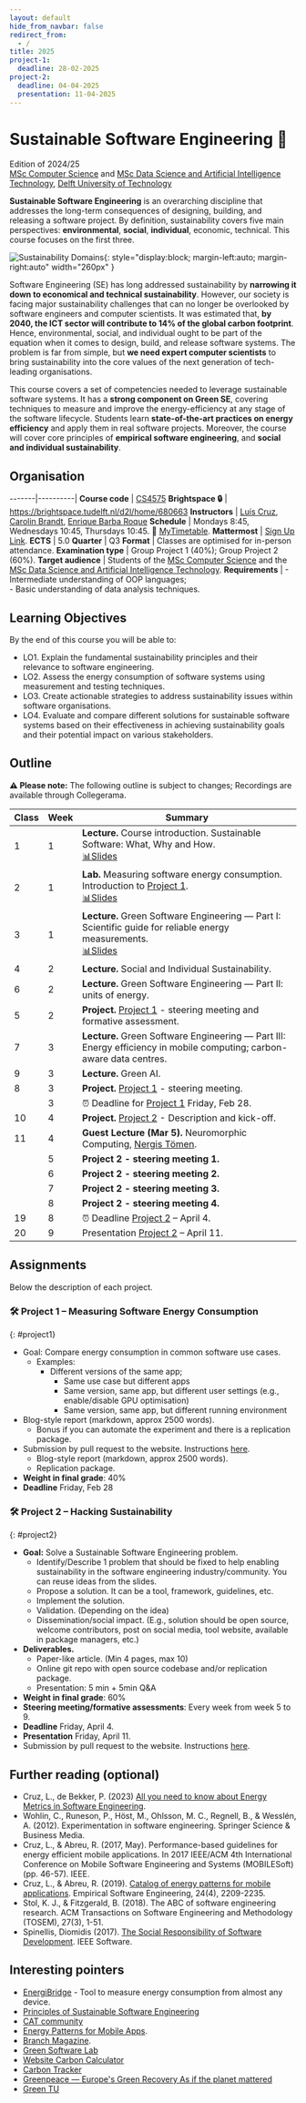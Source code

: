 ```yaml
---
layout: default
hide_from_navbar: false
redirect_from:
  - /
title: 2025
project-1:
  deadline: 28-02-2025
project-2:
  deadline: 04-04-2025
  presentation: 11-04-2025
---
```


# Sustainable Software Engineering 🌱
Edition of 2024/25<br/>
[MSc Computer Science] and [MSc Data Science and Artificial Intelligence Technology], [Delft University of Technology]


**Sustainable Software Engineering** is an overarching discipline that addresses the long-term consequences of designing, building, and releasing a software project.
By definition, sustainability covers five main perspectives: **environmental**, **social**, **individual**, economic, technical.
This course focuses on the first three.

![Sustainability Domains](./img/domains.svg){: style="display:block; margin-left:auto; margin-right:auto" width="260px" }

Software Engineering (SE) has long addressed sustainability by **narrowing it down to economical and technical sustainability**.
However, our society is facing major sustainability challenges that can no longer be overlooked by software engineers and computer scientists.
It was estimated that, **by 2040, the ICT sector will contribute to 14% of the global carbon footprint**. Hence, environmental, social, and individual ought to be part of the equation when it comes to design, build, and release software systems.
The problem is far from simple, but **we need expert computer scientists** to bring sustainability into the core values of the next generation of tech-leading organisations.

This course covers a set of competencies needed to leverage sustainable software systems.
It has a **strong component on Green SE**, covering techniques to measure and improve the energy-efficiency at any stage of the software lifecycle.
Students learn **state-of-the-art practices on energy efficiency** and apply them in real software projects. Moreover, the course will cover core principles of **empirical software engineering**, and **social and individual sustainability**.

## Organisation

-------|----------|
**Course code**       | [CS4575]
**Brightspace 🔒**    | <https://brightspace.tudelft.nl/d2l/home/680663>
**Instructors**       | [Luís Cruz], [Carolin Brandt], [Enrique Barba Roque]
**Schedule**          |	Mondays 8:45, Wednesdays 10:45, Thursdays 10:45. 🔗 [MyTimetable].
**Mattermost**        | [Sign Up Link](https://mattermost.tudelft.nl/signup_user_complete/?id=1nj9tk6usjf8xmsws8wpq3s5uy&md=link&sbr=su).
**ECTS** 	            | 5.0
**Quarter**           | Q3
**Format**            | Classes are optimised for in-person attendance.
**Examination type**  | Group Project 1 (40%); Group Project 2 (60%).
**Target audience**   |	Students of the [MSc Computer Science] and the [MSc Data Science and Artificial Intelligence Technology].
**Requirements** 	    | - Intermediate understanding of OOP languages;<br/> - Basic understanding of data analysis techniques.

[CS4575]:https://www.studiegids.tudelft.nl/a101_displayCourse.do?course_id=70145


## Learning Objectives

By the end of this course you will be able to:

- LO1. Explain the fundamental sustainability principles and their relevance to software engineering.
- LO2. Assess the energy consumption of software systems using measurement and testing techniques.
- LO3. Create actionable strategies to address sustainability issues within software organisations.
- LO4. Evaluate and compare different solutions for sustainable software systems based on their effectiveness in achieving sustainability goals and their potential impact on various stakeholders.

## Outline

**⚠️ Please note:** The following outline is subject to changes; Recordings are available through Collegerama.


 Class | Week| Summary
-------| ----|----------|
 1     | 1   | **Lecture.** Course introduction. Sustainable Software: What, Why and How.<br/>[📊Slides][slides01]
 2     | 1   | **Lab.** Measuring software energy consumption. Introduction to [Project 1](#project1).<br/>[📊Slides][slides02]
 3     | 1   | **Lecture.** Green Software Engineering — Part I: Scientific guide for reliable energy measurements.<br/>[📊Slides][slides03]
 4     | 2   | **Lecture.** Social and Individual Sustainability.
 6     | 2   | **Lecture.** Green Software Engineering — Part II: units of energy.
 5     | 2   | **Project.** [Project 1](#project1) - steering meeting and formative assessment.
 7     | 3   | **Lecture.** Green Software Engineering — Part III: Energy efficiency in mobile computing; carbon-aware data centres.
 9     | 3   | **Lecture.** Green AI.
 8     | 3   | **Project.** [Project 1](#project1) - steering meeting.
       | 3   | ⏰ Deadline for [Project 1](#project1) Friday, Feb 28.
 10    | 4   | **Project.** [Project 2](#project2) - Description and kick-off.
 11    | 4   | **Guest Lecture (Mar 5).** Neuromorphic Computing, [Nergis Tömen].  
       | 5   | **Project 2 - steering meeting 1.**
       | 6   | **Project 2 - steering meeting 2.**
       | 7   | **Project 2 - steering meeting 3.**
       | 8   | **Project 2 - steering meeting 4.**
 19    | 8   | ⏰ Deadline [Project 2](#project2) – April 4.
 20    | 9   | Presentation [Project 2](#project2) – April 11.
 
## Assignments

Below the description of each project.

### 🛠 **Project 1** – Measuring Software Energy Consumption
{: #project1}

- Goal: Compare energy consumption in common software use cases.
  - Examples:
    - Different versions of the same app;
      - Same use case but different apps
      - Same version, same app, but different user settings (e.g., enable/disable GPU optimisation)
      - Same version, same app, but different running environment
- Blog-style report (markdown, approx 2500 words).
  - Bonus if you can automate the experiment and there is a replication package.
- Submission by pull request to the website. Instructions [here](/course_sustainableSE/2025/p1_measuring_software/).
  - Blog-style report (markdown, approx 2500 words).
  - Replication package.
- **Weight in final grade**: 40%
- **Deadline** Friday, Feb 28



### 🛠 **Project 2** – Hacking Sustainability
{: #project2}

- **Goal:** Solve a Sustainable Software Engineering problem.
  - Identify/Describe 1 problem that should be fixed to help enabling sustainability in the software engineering industry/community. You can reuse ideas from the slides.
  - Propose a solution. It can be a tool, framework, guidelines, etc.
  - Implement the solution.
  - Validation. (Depending on the idea)
  - Dissemination/social impact. (E.g., solution should be open source, welcome contributors, post on social media, tool website, available in package managers, etc.)
- **Deliverables.**
  - Paper-like article. (Min 4 pages, max 10)
  - Online git repo with open source codebase and/or replication package.
  - Presentation: 5 min + 5min Q&A
- **Weight in final grade**: 60%
- **Steering meeting/formative assessments**: Every week from week 5 to 9.
- **Deadline** Friday, April 4.
- **Presentation** Friday, April 11.
- Submission by pull request to the website. Instructions [here](/course_sustainableSE/2025/p2_hacking_sustainability/).



## Further reading (optional)

- Cruz, L., de Bekker, P. (2023) [All you need to know about Energy Metrics in Software Engineering](https://luiscruz.github.io/2023/05/13/energy-units.html).
- Wohlin, C., Runeson, P., Höst, M., Ohlsson, M. C., Regnell, B., & Wesslén, A. (2012). Experimentation in software engineering. Springer Science & Business Media.
- Cruz, L., & Abreu, R. (2017, May). Performance-based guidelines for energy efficient mobile applications. In 2017 IEEE/ACM 4th International Conference on Mobile Software Engineering and Systems (MOBILESoft) (pp. 46-57). IEEE.
- Cruz, L., & Abreu, R. (2019). [Catalog of energy patterns for mobile applications](https://arxiv.org/abs/1901.03302). Empirical Software Engineering, 24(4), 2209-2235.
- Stol, K. J., & Fitzgerald, B. (2018). The ABC of software engineering research. ACM Transactions on Software Engineering and Methodology (TOSEM), 27(3), 1-51.
- Spinellis, Diomidis (2017). [The Social Responsibility of Software Development](https://ieeexplore.ieee.org/document/7888390). IEEE Software.

## Interesting pointers

- [EnergiBridge](https://github.com/tdurieux/energibridge) - Tool to measure energy consumption from almost any device.
- [Principles of Sustainable Software Engineering](https://principles.green)
- [CAT community](https://ClimateAction.tech)
- [Energy Patterns for Mobile Apps](https://tqrg.github.io/energy-patterns/).
- [Branch Magazine](https://branch.climateaction.tech).
- [Green Software Lab](https://greenlab.di.uminho.pt)
- [Website Carbon Calculator](https://www.websitecarbon.com)
- [Carbon Tracker](https://github.com/lfwa/carbontracker)
- [Greenpeace — Europe's Green Recovery As if the planet mattered](https://www.greenpeace.de/sites/www.greenpeace.de/files/publications/20201022_greenrecovery_f_es.pdf)
- [Green TU](https://www.tudelft.nl/sustainability/get-involved/greentu/)

[Delft University of Technology]: https://www.tudelft.nl
[MSc Computer Science]: https://www.tudelft.nl/onderwijs/opleidingen/masters/cs/msc-computer-science
[MSc Data Science and Artificial Intelligence Technology]: https://www.tudelft.nl/onderwijs/opleidingen/masters/dsait/msc-data-science-and-artificial-intelligence-technology
[Luís Cruz]: https://luiscruz.github.io
[Carolin Brandt]: https://carolin-brandt.de
[Enrique Barba Roque]: https://ebarba.com
[CS4575]:https://www.studiegids.tudelft.nl/a101_displayCourse.do?course_id=70145

[Nergis Tömen]:https://www.tudelft.nl/ewi/over-de-faculteit/afdelingen/intelligent-systems/pattern-recognition-bioinformatics/computer-vision-lab/people/nergis-toemen

[MyTimetable]: https://mytimetable.tudelft.nl/link?timetable.id=TimeEdit!timeedit_module!INJTINBRGU

[slides01]: https://surfdrive.surf.nl/files/index.php/s/wzc2rUchVG2MQrK
[slides02]: https://surfdrive.surf.nl/files/index.php/s/mQpQ7XoIYPqjlun
[slides03]: https://surfdrive.surf.nl/files/index.php/s/V8f66pd7V7sQYx6

